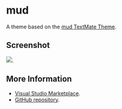 # mud

A theme based on the [mud TextMate Theme](http://colorsublime.com/theme/mud).


## Screenshot
![](https://raw.githubusercontent.com/gerane/VSCodeThemes/master/gerane.Theme-mud/screenshot.png).


## More Information
* [Visual Studio Marketplace](https://marketplace.visualstudio.com/items/gerane.Theme-mud).
* [GitHub repository](https://github.com/gerane/VSCodeThemes).
